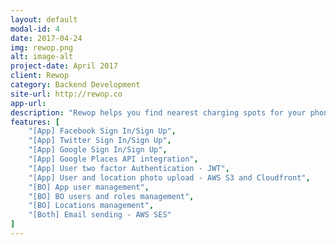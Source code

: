 ```yaml
---
layout: default
modal-id: 4
date: 2017-04-24
img: rewop.png
alt: image-alt
project-date: April 2017
client: Rewop
category: Backend Development
site-url: http://rewop.co
app-url:
description: "Rewop helps you find nearest charging spots for your phone. You can review, report and suggest locations and report reviews. The app backend is built with .NET Web API and database is SQLServer."
features: [
    "[App] Facebook Sign In/Sign Up", 
    "[App] Twitter Sign In/Sign Up",
    "[App] Google Sign In/Sign Up",
    "[App] Google Places API integration",
    "[App] User two factor Authentication - JWT",
    "[App] User and location photo upload - AWS S3 and Cloudfront",
    "[BO] App user management",
    "[BO] BO users and roles management",
    "[BO] Locations management",  
    "[Both] Email sending - AWS SES"
]
---
```

